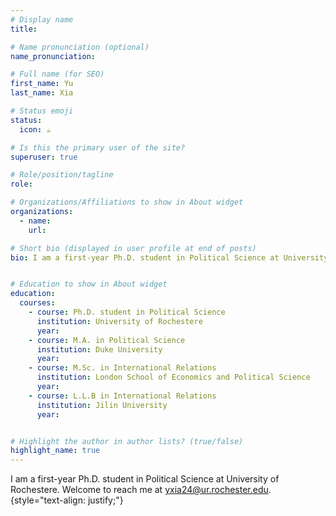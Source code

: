 ```yaml
---
# Display name
title: 

# Name pronunciation (optional)
name_pronunciation: 

# Full name (for SEO)
first_name: Yu
last_name: Xia

# Status emoji
status:
  icon: ☕️

# Is this the primary user of the site?
superuser: true

# Role/position/tagline
role: 

# Organizations/Affiliations to show in About widget
organizations:
  - name: 
    url: 

# Short bio (displayed in user profile at end of posts)
bio: I am a first-year Ph.D. student in Political Science at University of Rochestere. Welcome to reach me at yxia24@ur.rochester.edu.


# Education to show in About widget
education:
  courses:
    - course: Ph.D. student in Political Science
      institution: University of Rochestere
      year: 
    - course: M.A. in Political Science
      institution: Duke University
      year: 
    - course: M.Sc. in International Relations
      institution: London School of Economics and Political Science
      year: 
    - course: L.L.B in International Relations
      institution: Jilin University
      year: 


# Highlight the author in author lists? (true/false)
highlight_name: true
---
```


I am a first-year Ph.D. student in Political Science at University of Rochestere. Welcome to reach me at yxia24@ur.rochester.edu.
{style="text-align: justify;"}
